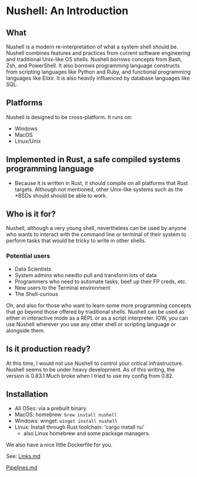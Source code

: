 # Nushell: An Introduction

## What

Nushell is a modern re-interpretation of what a system shell should be.  Nushell combines features and practices from current software engineering and traditional Unix-like OS shells. Nushell borrows concepts from Bash, Zsh, and PowerShell. It also borrows programming language constructs from scripting languages like Python and Ruby, and functional programming languages like Elixir.
It is also heavily influenced by database languages like SQL.


## Platforms

Nushell is designed to be cross-platform. It runs on:

- Windows
- MacOS
- Linux/Unix

## Implemented in Rust, a safe compiled systems programming language

* Because it is written in Rust, it should compile on all platforms that Rust targets. Although not mentioned, other Unix-like systems such as the *BSDs should should be able to work.

## Who is it for?

Nushell, although a very young shell, nevertheless can be used by anyone who wants to interact with the command line or terminal of their system to perform tasks that would be tricky to write in other shells.


### Potential users

- Data Scientists
- System admins who needto pull and transform lots of data
- Programmers who need to automate tasks, beef up their FP creds, etc.
- New users to the Terminal environment
- The Shell-curious


Oh, and also for those who want to learn some more programming concepts
that go beyond those offered by traditional shells.
Nushell can be used as either in interactive mode as a REPL or as a script interpreter. IOW, you can use Nushell wherever you use any other shell or scripting language or alongside them.

## Is it production ready?

At this time, I would not use Nushell to control your critical infrastructure.
Nushell seems to be under heavy development. As of this writing, the version
is 0.83.1 Much broke when I tried to use my config from 0.82.


## Installation

- All OSes: via a prebuilt binary
- MacOS: homebrew: `brew install nushell`
- Windows: winget: `winget install nushell`
- Linux: Install through Rust toolchain: 'cargo install nu'
  * also Linux homebrew and some package managers.

We also have a nice little Dockerfile for you.

See: [Links.md](Links.md)

[Pipelines.md](002_Pipelines.md)
